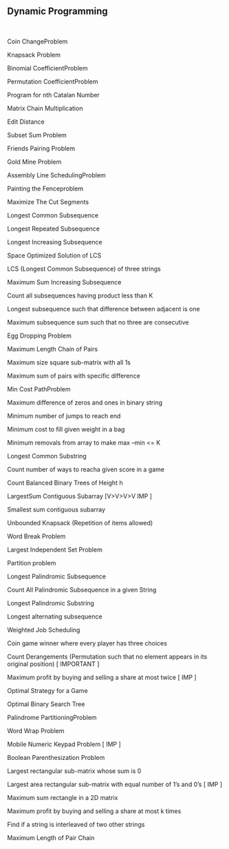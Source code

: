 ## Dynamic Programming
<br>

Coin ChangeProblem

Knapsack Problem

Binomial CoefficientProblem

Permutation CoefficientProblem

Program for nth Catalan Number

Matrix Chain Multiplication 

Edit Distance

Subset Sum Problem

Friends Pairing Problem

Gold Mine Problem

Assembly Line SchedulingProblem

Painting the Fenceproblem

Maximize The Cut Segments

Longest Common Subsequence

Longest Repeated Subsequence

Longest Increasing Subsequence

Space Optimized Solution of LCS

LCS (Longest Common Subsequence) of three strings

Maximum Sum Increasing Subsequence

Count all subsequences having product less than K

Longest subsequence such that difference between adjacent is one

Maximum subsequence sum such that no three are consecutive

Egg Dropping Problem

Maximum Length Chain of Pairs

Maximum size square sub-matrix with all 1s

Maximum sum of pairs with specific difference

Min Cost PathProblem

Maximum difference of zeros and ones in binary string

Minimum number of jumps to reach end

Minimum cost to fill given weight in a bag

Minimum removals from array to make max –min <= K

Longest Common Substring

Count number of ways to reacha given score in a game

Count Balanced Binary Trees of Height h

LargestSum Contiguous Subarray [V>V>V>V IMP ]

Smallest sum contiguous subarray

Unbounded Knapsack (Repetition of items allowed)

Word Break Problem

Largest Independent Set Problem

Partition problem

Longest Palindromic Subsequence

Count All Palindromic Subsequence in a given String

Longest Palindromic Substring

Longest alternating subsequence

Weighted Job Scheduling

Coin game winner where every player has three choices

Count Derangements (Permutation such that no element appears in its original position) [ IMPORTANT ]

Maximum profit by buying and selling a share at most twice [ IMP ]

Optimal Strategy for a Game

Optimal Binary Search Tree

Palindrome PartitioningProblem

Word Wrap Problem

Mobile Numeric Keypad Problem [ IMP ]

Boolean Parenthesization Problem

Largest rectangular sub-matrix whose sum is 0

Largest area rectangular sub-matrix with equal number of 1’s and 0’s [ IMP ]

Maximum sum rectangle in a 2D matrix

Maximum profit by buying and selling a share at most k times

Find if a string is interleaved of two other strings

Maximum Length of Pair Chain
